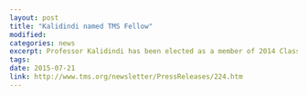 ```yaml
---
layout: post
title: "Kalidindi named TMS Fellow"
modified: 
categories: news
excerpt: Professor Kalidindi has been elected as a member of 2014 Class of TMS Fellows
tags: 
date: 2015-07-21
link: http://www.tms.org/newsletter/PressReleases/224.htm
---
```

